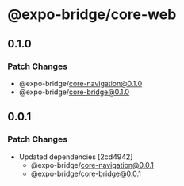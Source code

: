 # @expo-bridge/core-web

## 0.1.0

### Patch Changes

- @expo-bridge/core-navigation@0.1.0
- @expo-bridge/core-bridge@0.1.0

## 0.0.1

### Patch Changes

- Updated dependencies [2cd4942]
  - @expo-bridge/core-navigation@0.0.1
  - @expo-bridge/core-bridge@0.0.1

